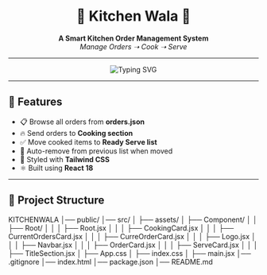 <h1 align="center">🍴 Kitchen Wala 🍳</h1>

<p align="center">
   <b>A Smart Kitchen Order Management System</b> <br/>
   <i>Manage Orders ➝ Cook ➝ Serve</i>
</p>

---

<p align="center">
  <img src="https://readme-typing-svg.herokuapp.com?font=Fira+Code&size=22&pause=1000&color=FF5733&center=true&vCenter=true&width=500&lines=🍽️+Smart+Kitchen+Workflow;🔥+Cook+Your+Orders+Easily;✅+Serve+With+Just+One+Click;💻+Built+With+React+%26+TailwindCSS" alt="Typing SVG" />
</p>

---

## 🚀 Features

- 📋 Browse all orders from **orders.json**
- 🔥 Send orders to **Cooking section**
- ✅ Move cooked items to **Ready Serve list**
- 🧹 Auto-remove from previous list when moved
- 🎨 Styled with **Tailwind CSS**
- ⚛️ Built using **React 18**

---

## 📂 Project Structure

KITCHENWALA
│── public/
│── src/
│ ├── assets/
│ ├── Component/
│ │ ├── Root/
│ │ │ ├── Root.jsx
│ │ │ ├── CookingCard.jsx
│ │ │ ├── CurrentOrdersCard.jsx
│ │ │ ├── CurreOrderCard.jsx
│ │ │ ├── Logo.jsx
│ │ │ ├── Navbar.jsx
│ │ │ ├── OrderCard.jsx
│ │ │ ├── ServeCard.jsx
│ │ │ ├── TitleSection.jsx
│ ├── App.css
│ ├── index.css
│ ├── main.jsx
│── .gitignore
│── index.html
│── package.json
│── README.md
